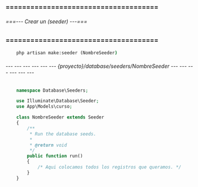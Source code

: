 ### ===================================== ###
###### ===--- Crear un (seeder) ---=== ######
### ===================================== ###

<!-- Para crear un seeder colocamos el siguiente comando. -->

```bat
	php artisan make:seeder (NombreSeeder)
```

###### --- --- --- --- --- --- {proyecto}/database/seeders/NombreSeeder --- --- --- --- --- --- ######

```php
	namespace Database\Seeders;

	use Illuminate\Database\Seeder;
	use App\Models\curso;

	class NombreSeeder extends Seeder
	{
	    /**
	     * Run the database seeds.
	     *
	     * @return void
	     */
	    public function run()
	    {
	        /* Aqui colocamos todos los registros que queramos. */
	    }
	}
```